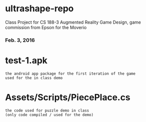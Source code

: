 # ultrashape-repo
Class Project for CS 188-3 Augmented Reality Game Design, game commission from Epson for the Moverio

### Feb. 3, 2016

#   test-1.apk
    the android app package for the first iteration of the game
    used for the in class demo

#   Assets/Scripts/PiecePlace.cs
    the code used for puzzle demo in class
    (only code compiled / used for the demo)
